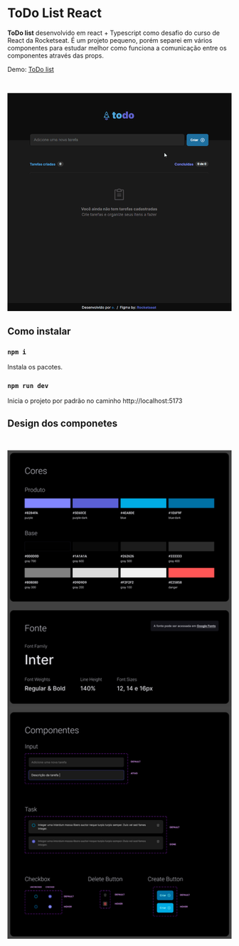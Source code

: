 # ToDo List React

**ToDo list** desenvolvido em react + Typescript como desafio do curso de React da Rocketseat.
É um projeto pequeno, porém separei em vários componentes para estudar melhor como funciona a comunicação entre os componentes através das props.

Demo: [ToDo list](https://eduardodv.github.io/todo-list-react/)

<br />

<p align="center">
  <img width="700" src="src/assets/readme/todo-list.gif" />
 </p>

## Como instalar

### `npm i`
Instala os pacotes.

### `npm run dev`
Inicia o projeto por padrão no caminho http://localhost:5173

## Design dos componetes

<br />

<p align="center">
  <img width="700" src="src/assets/readme/todo-list-styles.png" />
 </p>

